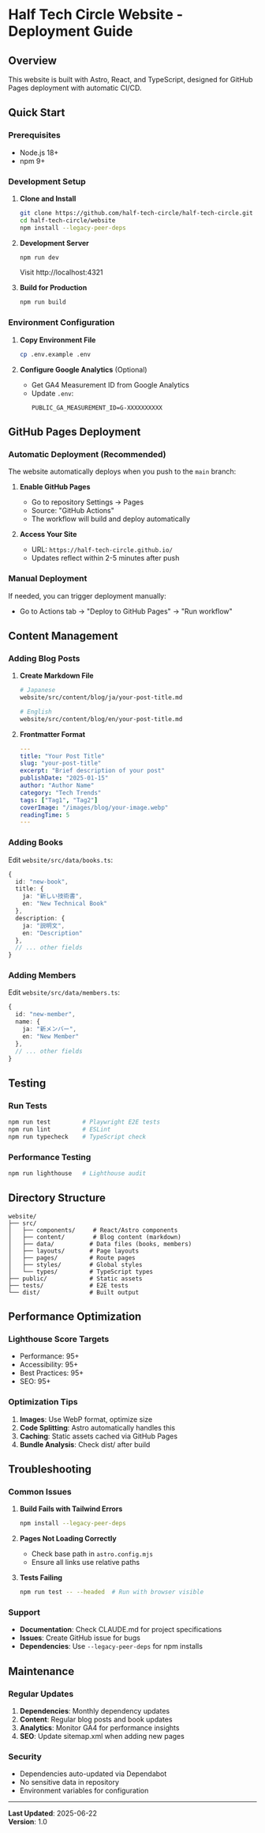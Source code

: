 # Half Tech Circle Website - Deployment Guide

## Overview

This website is built with Astro, React, and TypeScript, designed for GitHub Pages deployment with automatic CI/CD.

## Quick Start

### Prerequisites
- Node.js 18+ 
- npm 9+

### Development Setup

1. **Clone and Install**
   ```bash
   git clone https://github.com/half-tech-circle/half-tech-circle.git
   cd half-tech-circle/website
   npm install --legacy-peer-deps
   ```

2. **Development Server**
   ```bash
   npm run dev
   ```
   Visit http://localhost:4321

3. **Build for Production**
   ```bash
   npm run build
   ```

### Environment Configuration

1. **Copy Environment File**
   ```bash
   cp .env.example .env
   ```

2. **Configure Google Analytics** (Optional)
   - Get GA4 Measurement ID from Google Analytics
   - Update `.env`:
     ```
     PUBLIC_GA_MEASUREMENT_ID=G-XXXXXXXXXX
     ```

## GitHub Pages Deployment

### Automatic Deployment (Recommended)

The website automatically deploys when you push to the `main` branch:

1. **Enable GitHub Pages**
   - Go to repository Settings → Pages
   - Source: "GitHub Actions"
   - The workflow will build and deploy automatically

2. **Access Your Site**
   - URL: `https://half-tech-circle.github.io/`
   - Updates reflect within 2-5 minutes after push

### Manual Deployment

If needed, you can trigger deployment manually:
- Go to Actions tab → "Deploy to GitHub Pages" → "Run workflow"

## Content Management

### Adding Blog Posts

1. **Create Markdown File**
   ```bash
   # Japanese
   website/src/content/blog/ja/your-post-title.md
   
   # English  
   website/src/content/blog/en/your-post-title.md
   ```

2. **Frontmatter Format**
   ```yaml
   ---
   title: "Your Post Title"
   slug: "your-post-title"
   excerpt: "Brief description of your post"
   publishDate: "2025-01-15"
   author: "Author Name"
   category: "Tech Trends"
   tags: ["Tag1", "Tag2"]
   coverImage: "/images/blog/your-image.webp"
   readingTime: 5
   ---
   ```

### Adding Books

Edit `website/src/data/books.ts`:

```typescript
{
  id: "new-book",
  title: {
    ja: "新しい技術書",
    en: "New Technical Book"
  },
  description: {
    ja: "説明文",
    en: "Description"
  },
  // ... other fields
}
```

### Adding Members

Edit `website/src/data/members.ts`:

```typescript
{
  id: "new-member",
  name: {
    ja: "新メンバー",
    en: "New Member"
  },
  // ... other fields
}
```

## Testing

### Run Tests
```bash
npm run test         # Playwright E2E tests
npm run lint         # ESLint
npm run typecheck    # TypeScript check
```

### Performance Testing
```bash
npm run lighthouse   # Lighthouse audit
```

## Directory Structure

```
website/
├── src/
│   ├── components/     # React/Astro components
│   ├── content/        # Blog content (markdown)
│   ├── data/          # Data files (books, members)
│   ├── layouts/       # Page layouts
│   ├── pages/         # Route pages
│   ├── styles/        # Global styles
│   └── types/         # TypeScript types
├── public/            # Static assets
├── tests/             # E2E tests
└── dist/              # Built output
```

## Performance Optimization

### Lighthouse Score Targets
- Performance: 95+
- Accessibility: 95+
- Best Practices: 95+
- SEO: 95+

### Optimization Tips
1. **Images**: Use WebP format, optimize size
2. **Code Splitting**: Astro automatically handles this
3. **Caching**: Static assets cached via GitHub Pages
4. **Bundle Analysis**: Check dist/ after build

## Troubleshooting

### Common Issues

1. **Build Fails with Tailwind Errors**
   ```bash
   npm install --legacy-peer-deps
   ```

2. **Pages Not Loading Correctly**
   - Check base path in `astro.config.mjs`
   - Ensure all links use relative paths

3. **Tests Failing**
   ```bash
   npm run test -- --headed  # Run with browser visible
   ```

### Support

- **Documentation**: Check CLAUDE.md for project specifications
- **Issues**: Create GitHub issue for bugs
- **Dependencies**: Use `--legacy-peer-deps` for npm installs

## Maintenance

### Regular Updates
1. **Dependencies**: Monthly dependency updates
2. **Content**: Regular blog posts and book updates
3. **Analytics**: Monitor GA4 for performance insights
4. **SEO**: Update sitemap.xml when adding new pages

### Security
- Dependencies auto-updated via Dependabot
- No sensitive data in repository
- Environment variables for configuration

---

**Last Updated**: 2025-06-22  
**Version**: 1.0